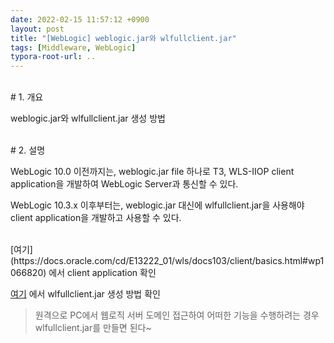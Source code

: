 ```yaml
---
date: 2022-02-15 11:57:12 +0900
layout: post
title: "[WebLogic] weblogic.jar와 wlfullclient.jar"
tags: [Middleware, WebLogic]
typora-root-url: ..
---
```


<br># 1. 개요

weblogic.jar와 wlfullclient.jar 생성 방법

<br>
# 2. 설명

WebLogic 10.0 이전까지는, weblogic.jar file 하나로 T3, WLS-IIOP client application을 개발하여 WebLogic Server과 통신할 수 있다.

WebLogic 10.3.x 이후부터는, weblogic.jar 대신에 wlfullclient.jar을 사용해야 client application을 개발하고 사용할 수 있다.

<br>
[여기](https://docs.oracle.com/cd/E13222_01/wls/docs103/client/basics.html#wp1066820) 에서 client application 확인

[여기](https://docs.oracle.com/cd/E13222_01/wls/docs103/client/jarbuilder.html) 에서 wlfullclient.jar 생성 방법 확인

> 원격으로 PC에서 웹로직 서버 도메인 접근하여 어떠한 기능을 수행하려는 경우 wlfullclient.jar를 만들면 된다~

